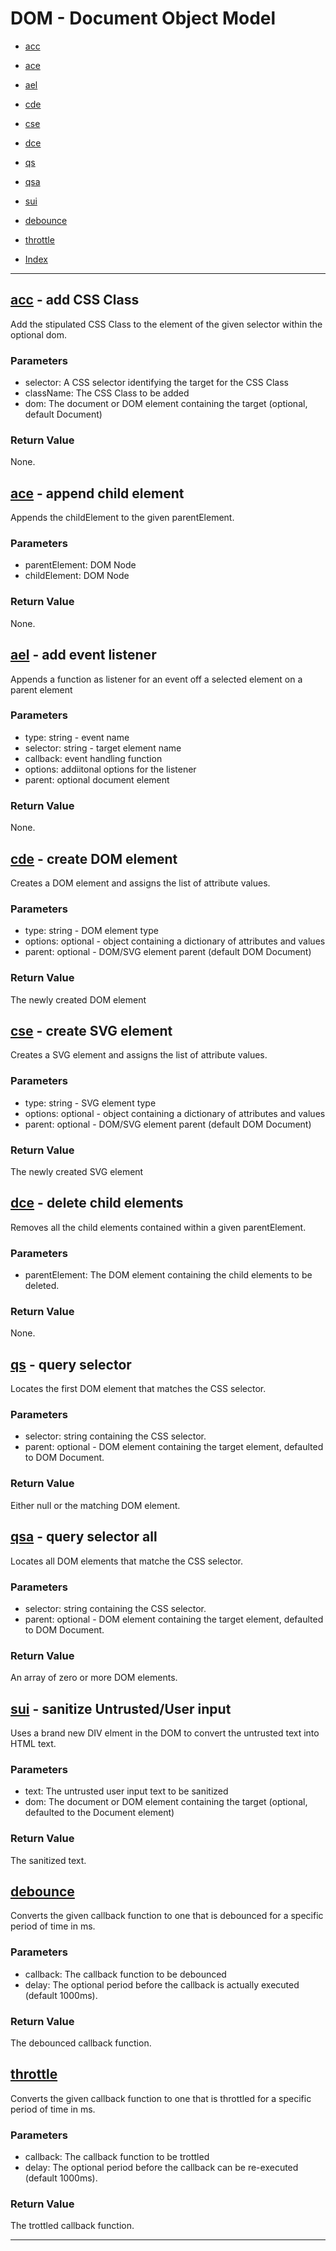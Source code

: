 # DOM - Document Object Model

- [acc](#acc)
- [ace](#ace)
- [ael](#ael)
- [cde](#cde)
- [cse](#cse)
- [dce](#dce)
- [qs](#qs)
- [qsa](#qsa)
- [sui](#sui)
- [debounce](#debounce)
- [throttle](#throttle)

- [Index](../README.md)

---

## [acc](:#acc) - add CSS Class

Add the stipulated CSS Class to the element of the given selector within the optional dom.

### Parameters

- selector: A CSS selector identifying the target for the CSS Class
- className: The CSS Class to be added
- dom: The document or DOM element containing the target (optional, default Document)

### Return Value

None.

## [ace](:#ace) - append child element

Appends the childElement to the given parentElement.

### Parameters

- parentElement: DOM Node
- childElement: DOM Node

### Return Value

None.

## [ael](:#ael) - add event listener

Appends a function as listener for an event off a selected element on a parent element

### Parameters

- type: string - event name
- selector: string - target element name
- callback: event handling function
- options: addiitonal options for the listener
- parent: optional document element

### Return Value

None.

## [cde](:#cde) - create DOM element

Creates a DOM element and assigns the list of attribute values.

### Parameters

- type: string - DOM element type
- options: optional - object containing a dictionary of attributes and values
- parent: optional - DOM/SVG element parent (default DOM Document)

### Return Value

The newly created DOM element

## [cse](:#cse) - create SVG element

Creates a SVG element and assigns the list of attribute values.

### Parameters

- type: string - SVG element type
- options: optional - object containing a dictionary of attributes and values
- parent: optional - DOM/SVG element parent (default DOM Document)

### Return Value

The newly created SVG element

## [dce](:#dce) - delete child elements

Removes all the child elements contained within a given parentElement.

### Parameters

- parentElement: The DOM element containing the child elements to be deleted.

### Return Value

None.

## [qs](:#qs) - query selector

Locates the first DOM element that matches the CSS selector.

### Parameters

- selector: string containing the CSS selector.
- parent: optional - DOM element containing the target element, defaulted to DOM Document.

### Return Value

Either null or the matching DOM element.

## [qsa](:#qsa) - query selector all

Locates all DOM elements that matche the CSS selector.

### Parameters

- selector: string containing the CSS selector.
- parent: optional - DOM element containing the target element, defaulted to DOM Document.

### Return Value

An array of zero or more DOM elements.

## [sui](:#sui) - sanitize Untrusted/User input

Uses a brand new DIV elment in the DOM to convert the untrusted text into HTML text.

### Parameters

- text: The untrusted user input text to be sanitized
- dom: The document or DOM element containing the target (optional, defaulted to the Document element)

### Return Value

The sanitized text.

## [debounce](:#debounce)

Converts the given callback function to one that is debounced for a specific period of time in ms.

### Parameters

- callback: The callback function to be debounced
- delay: The optional period before the callback is actually executed (default 1000ms).

### Return Value

The debounced callback function.

## [throttle](:#throttle)

Converts the given callback function to one that is throttled for a specific period of time in ms.

### Parameters

- callback: The callback function to be trottled
- delay: The optional period before the callback can be re-executed (default 1000ms).

### Return Value

The trottled callback function.

---
